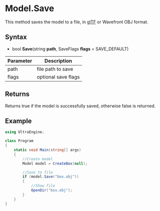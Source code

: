 # Model.Save

This method saves the model to a file, in [glTF](https://www.khronos.org/gltf/) or Wavefront OBJ format.

## Syntax

- bool **Save**(string **path**, SaveFlags **flags** = SAVE_DEFAULT)

| Parameter | Description |
|---|---|
| path | file path to save |
| flags | optional save flags |

## Returns

Returns true if the model is successfully saved, otherwise false is returned.

## Example

```C#
using UltraEngine;

class Program
{
    static void Main(string[] args)
    {
        //Create model
        Model model = CreateBox(null);

        //Save to file
        if (model.Save("box.obj"))
        {
            //Show file
            OpenDir("box.obj");
        }
    }
}
```